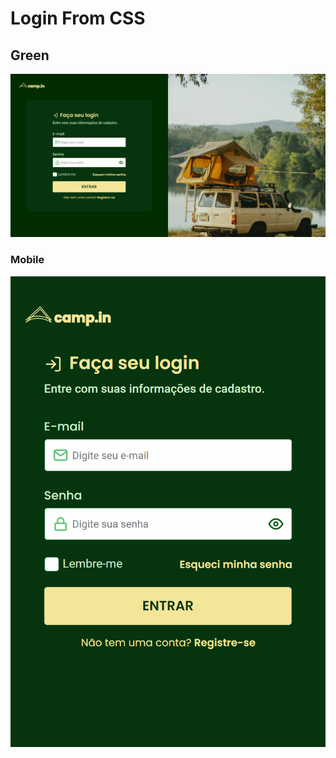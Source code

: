# Login From CSS

## Green
![preview](./Login-From-CSS-Green-1440x747.png)

### Mobile
![preview](./Login-From-CSS-Green-425x635.png)
